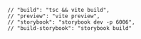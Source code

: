     // "build": "tsc && vite build",
    // "preview": "vite preview",
    // "storybook": "storybook dev -p 6006",
    // "build-storybook": "storybook build"